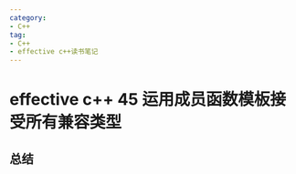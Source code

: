 ```yaml
---
category: 
- C++
tag:
- C++
- effective c++读书笔记
---
```


# effective c++ 45 运用成员函数模板接受所有兼容类型

## 总结


